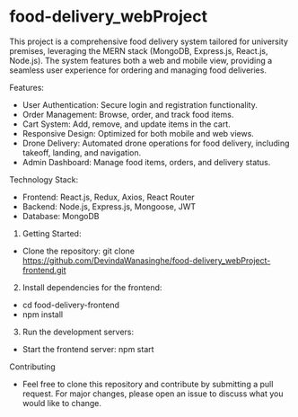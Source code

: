# food-delivery_webProject
This project is a comprehensive food delivery system tailored for university premises, leveraging the MERN stack (MongoDB, Express.js, React.js, Node.js). The system features both a web and mobile view, providing a seamless user experience for ordering and managing food deliveries.

Features:
- User Authentication: Secure login and registration functionality.
- Order Management: Browse, order, and track food items.
- Cart System: Add, remove, and update items in the cart.
- Responsive Design: Optimized for both mobile and web views.
- Drone Delivery: Automated drone operations for food delivery, including takeoff, landing, and navigation.
- Admin Dashboard: Manage food items, orders, and delivery status.

Technology Stack:
- Frontend: React.js, Redux, Axios, React Router
- Backend: Node.js, Express.js, Mongoose, JWT
- Database: MongoDB

1. Getting Started:
- Clone the repository: git clone https://github.com/DevindaWanasinghe/food-delivery_webProject-frontend.git

2. Install dependencies for the frontend:
- cd food-delivery-frontend
- npm install

3. Run the development servers:
- Start the frontend server:
  npm start

Contributing
- Feel free to clone this repository and contribute by submitting a pull request. For major changes, please open an issue to discuss what you would like to change.




